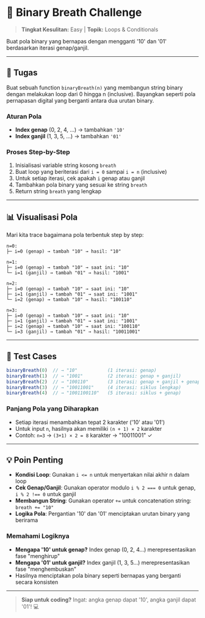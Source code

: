 # 🔢 Binary Breath Challenge

> **Tingkat Kesulitan:** Easy | **Topik:** Loops & Conditionals

Buat pola binary yang bernapas dengan mengganti '10' dan '01' berdasarkan iterasi genap/ganjil.

---

## 🎯 Tugas

Buat sebuah function `binaryBreath(n)` yang membangun string binary dengan melakukan loop dari 0 hingga n (inclusive). Bayangkan seperti pola pernapasan digital yang berganti antara dua urutan binary.

### Aturan Pola
- **Index genap** (0, 2, 4, ...) → tambahkan `'10'`
- **Index ganjil** (1, 3, 5, ...) → tambahkan `'01'`

### Proses Step-by-Step
1. Inisialisasi variable string kosong `breath`
2. Buat loop yang beriterasi dari `i = 0` sampai `i = n` (inclusive)
3. Untuk setiap iterasi, cek apakah `i` genap atau ganjil
4. Tambahkan pola binary yang sesuai ke string `breath`
5. Return string `breath` yang lengkap

---

## 📊 Visualisasi Pola

Mari kita trace bagaimana pola terbentuk step by step:

```
n=0: 
├─ i=0 (genap) → tambah "10" → hasil: "10"

n=1: 
├─ i=0 (genap) → tambah "10" → saat ini: "10"
└─ i=1 (ganjil) → tambah "01" → hasil: "1001"

n=2: 
├─ i=0 (genap) → tambah "10" → saat ini: "10"
├─ i=1 (ganjil) → tambah "01" → saat ini: "1001"  
└─ i=2 (genap) → tambah "10" → hasil: "100110"

n=3:
├─ i=0 (genap) → tambah "10" → saat ini: "10"
├─ i=1 (ganjil) → tambah "01" → saat ini: "1001"
├─ i=2 (genap) → tambah "10" → saat ini: "100110"
└─ i=3 (ganjil) → tambah "01" → hasil: "10011001"
```

---

## 🧪 Test Cases

```javascript
binaryBreath(0)  // → "10"           (1 iterasi: genap)
binaryBreath(1)  // → "1001"         (2 iterasi: genap + ganjil)  
binaryBreath(2)  // → "100110"       (3 iterasi: genap + ganjil + genap)
binaryBreath(3)  // → "10011001"     (4 iterasi: siklus lengkap)
binaryBreath(4)  // → "1001100110"   (5 iterasi: siklus + genap)
```

### Panjang Pola yang Diharapkan
- Setiap iterasi menambahkan tepat 2 karakter ('10' atau '01')
- Untuk input `n`, hasilnya akan memiliki `(n + 1) × 2` karakter
- Contoh: `n=3` → `(3+1) × 2 = 8` karakter → "10011001" ✓

---

## 💡 Poin Penting

- **Kondisi Loop**: Gunakan `i <= n` untuk menyertakan nilai akhir n dalam loop
- **Cek Genap/Ganjil**: Gunakan operator modulo `i % 2 === 0` untuk genap, `i % 2 !== 0` untuk ganjil
- **Membangun String**: Gunakan operator `+=` untuk concatenation string: `breath += "10"`
- **Logika Pola**: Pergantian '10' dan '01' menciptakan urutan binary yang berirama

### Memahami Logiknya
- **Mengapa '10' untuk genap?** Index genap (0, 2, 4...) merepresentasikan fase "menghirup"
- **Mengapa '01' untuk ganjil?** Index ganjil (1, 3, 5...) merepresentasikan fase "menghembuskan"
- Hasilnya menciptakan pola binary seperti bernapas yang berganti secara konsisten

---

> **Siap untuk coding?** Ingat: angka genap dapat '10', angka ganjil dapat '01'! 💻
